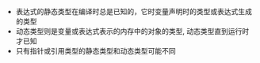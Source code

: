 - 表达式的静态类型在编译时总是已知的，它时变量声明时的类型或表达式生成的类型
- 动态类型则是变量或表达式表示的内存中的对象的类型, 动态类型直到运行时才已知
- 只有指针或引用类型的静态类型和动态类型可能不同
